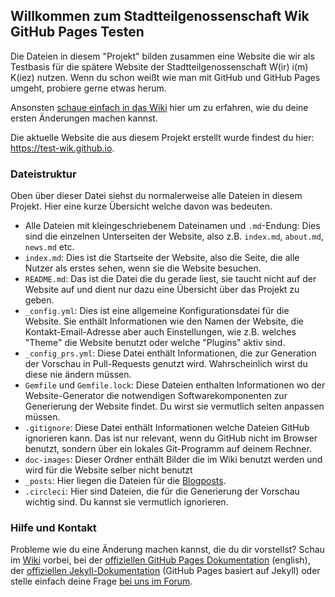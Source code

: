 ## Willkommen zum Stadtteilgenossenschaft Wik GitHub Pages Testen

Die Dateien in diesem "Projekt" bilden zusammen eine Website die wir als Testbasis für die spätere Website der Stadtteilgenossenschaft W(ir) i(m) K(iez) nutzen. Wenn du schon weißt wie man mit GitHub und GitHub Pages umgeht, probiere gerne etwas herum. 

Ansonsten [schaue einfach in das Wiki](https://github.com/test-wik/test-wik.github.io/wiki) hier um zu erfahren, wie du deine ersten Änderungen machen kannst. 

Die aktuelle Website die aus diesem Projekt erstellt wurde findest du hier: https://test-wik.github.io.

### Dateistruktur

Oben über dieser Datei siehst du normalerweise alle Dateien in diesem Projekt. Hier eine kurze Übersicht welche davon was bedeuten.
- Alle Dateien mit kleingeschriebenem Dateinamen und `.md`-Endung: Dies sind die einzelnen Unterseiten der Website, also z.B. `index.md`, `about.md`, `news.md` etc. 
- `index.md`: Dies ist die Startseite der Website, also die Seite, die alle Nutzer als erstes sehen, wenn sie die Website besuchen.
- `README.md`: Das ist die Datei die du gerade liest, sie taucht nicht auf der Website auf und dient nur dazu eine Übersicht über das Projekt zu geben.
- `_config.yml`: Dies ist eine allgemeine Konfigurationsdatei für die Website. Sie enthält Informationen wie den Namen der Website, die Kontakt-Email-Adresse aber auch Einstellungen, wie z.B. welches "Theme" die Website benutzt oder welche "Plugins" aktiv sind. 
- `_config_prs.yml`: Diese Datei enthält Informationen, die zur Generation der Vorschau in Pull-Requests genutzt wird. Wahrscheinlich wirst du diese nie ändern müssen.
- `Gemfile` und `Gemfile.lock`: Diese Dateien enthalten Informationen wo der Website-Generator die notwendigen Softwarekomponenten zur Generierung der Website findet. Du wirst sie vermutlich selten anpassen müssen. 
- `.gitignore`: Diese Datei enthält Informationen welche Dateien GitHub ignorieren kann. Das ist nur relevant, wenn du GitHub nicht im Browser benutzt, sondern über ein lokales Git-Programm auf deinem Rechner.
- `doc-images`: Dieser Ordner enthält Bilder die im Wiki benutzt werden und wird für die Website selber nicht benutzt
- `_posts`: Hier liegen die Dateien für die [Blogposts](/test-wik/test-wik.github.io/wiki/Blogpost-schreiben).
- `.circleci`: Hier sind Dateien, die für die Generierung der Vorschau wichtig sind. Du kannst sie vermutlich ignorieren. 

### Hilfe und Kontakt

Probleme wie du eine Änderung machen kannst, die du dir vorstellst? Schau im [Wiki](wiki) vorbei, bei der [offiziellen GitHub Pages Dokumentation](https://help.github.com/categories/github-pages-basics/) (english), der [offiziellen Jekyll-Dokumentation](https://jekyllrb.com/docs/step-by-step/04-layouts/) (GitHub Pages basiert auf Jekyll) oder stelle einfach deine Frage [bei uns im Forum](https://forum.stadtteilgenossenschaft-wik.de/c/kommunikation-organisation/website).
